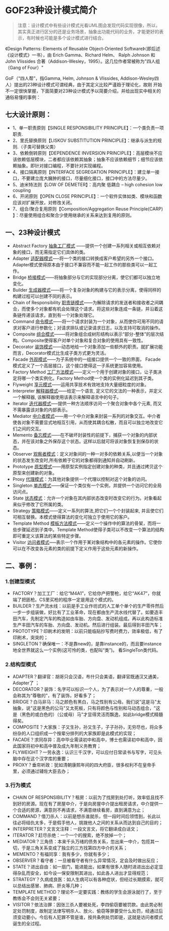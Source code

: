 # GOF23种设计模式简介
> 注意：设计模式中有些设计模式光看UML图会发现代码实现很像，所以，其实真正进行区分的还是业务场景，抽象出功能代码的业务，才能更好的表示，有时候也可能是多个设计模式进行结合。

《Design Patterns: Elements of Reusable Object-Oriented Software》（即后述《设计模式》一书），由 Erich Gamma、Richard Helm、
Ralph Johnson 和 John Vlissides 合著（Addison-Wesley，1995）。这几位作者常被称为"四人组（Gang of Four）"

GoF（“四人帮”，指Gamma, Helm, Johnson & Vlissides, Addison-Wesley四人）提出的23种设计模式可谓经典，由于其定义比较严谨趋于理论化，故刚
开始不一定很快掌握，下面简要对23种设计模式予以简要介绍，并给出现实中相关的通俗易懂的事例：

## 七大设计原则： 
- 1、单一职责原则【SINGLE RESPONSIBILITY PRINCIPLE】：一个类负责一项职责. 
- 2、里氏替换原则【LISKOV SUBSTITUTION PRINCIPLE】：继承与派生的规则.（子类可替换父类） 
- 3、依赖倒转原则【DEPENDENCE INVERSION PRINCIPLE】：高层模块不应该依赖低层模块，二者都应该依赖其抽象；抽象不应该依赖细节；细节应该依赖抽象。即针对接口编程，不要针对实现编程。 
- 4、接口隔离原则【INTERFACE SEGREGATION PRINCIPLE】：建立单一接口，不要建立庞大臃肿的接口，尽量细化接口，接口中的方法尽量少。 
- 5、迪米特法则【LOW OF DEMETER】：高内聚 低耦合 – high cohesion low coupling 
- 6、开闭原则【OPEN CLOSE PRINCIPLE】：一个软件实体如类、模块和函数应该对扩展开放，对修改关闭。 
- 7、组合/聚合复用原则【Composition/Aggregation Reuse Principle(CARP) 】：尽量使用组合和聚合少使用继承的关系来达到复用的原则。

## 一、23种设计模式      
- Abstract Factory [抽象工厂模式](./modules/abstract-factory/README.md) ——提供一个创建一系列相关或相互依赖对象的接口，而无需指定它们具体的类。 
- Adapter [适配器模式](./modules/adapter/README.md)—–将一个类的接口转换成客户希望的另外一个接口。Adapter模式使得原本由于接口不兼容而不能一起工作的那些类可以一起工作。 
- Bridge [桥接模式](./modules/bridge/README.md)——将抽象部分与它的实现部分分离，使它们都可以独立地变化。 
- Builder [生成器模式](./modules/builder/README.md)——将一个复杂对象的构建与它的表示分离，使得同样的构建过程可以创建不同的表示。 
- Chain of Responsibility [职责链模式](./modules/chain-of-responsibility/README.md)——为解除请求的发送者和接收者之间耦合，而使多个对象都有机会处理这个请求。将这些对象连成一条链，并沿着这条链传递该请求，直到有一个对象处理它。 
- Command [命令模式](./modules/command/README.md)——将一个请求封装为一个对象，从而使你可用不同的请求对客户进行参数化；对请求排队或记录请求日志，以及支持可取消的操作。 
- Composite [组合模式](./modules/composite/README.md)——–将对象组合成树形结构以表示“部分-整体”的层次结构。Composite使得客户对单个对象和复合对象的使用具有一致性。 
- Decorator [装饰模式](./modules/decorator/README.md)——动态地给一个对象添加一些额外的职责。就扩展功能而言，Decorator模式比生成子类方式更为灵活。 
- Facade [外观模式](./modules/facade/README.md)——为子系统中的一组接口提供一个一致的界面， Facade模式定义了一个高层接口，这个接口使得这一子系统更加容易使用。 
- Factory Method [工厂方法模式](./modules/factory-method/README.md)——定义一个用于创建对象的接口，让子类决定将哪一个类实例化。Factory Method使一个类的实例化延迟到其子类。 
- Flyweight [享元模式](./modules/flyweight/README.md)——运用共享技术有效地支持大量细粒度的对象。 
- Interpreter [解释器模式](./modules/interpreter/README.md)——给定一个语言, 定义它的文法的一种表示，并定义一个解释器, 该解释器使用该表示来解释语言中的句子。 
- Iterator [迭代器模式](./modules/iterator/README.md)—–提供一种方法顺序访问一个聚合对象中各个元素, 而又不需暴露该对象的内部表示。 
- Mediator [中介者模式](./modules/mediator/README.md)——用一个中介对象来封装一系列的对象交互。中介者使各对象不需要显式地相互引用，从而使其耦合松散，而且可以独立地改变它们之间的交互。 
- Memento [备忘模式](./modules/memento/README.md)——在不破坏封装性的前提下，捕获一个对象的内部状态，并在该对象之外保存这个状态。这样以后就可将该对象恢复到保存的状态。 
- Observer [观察者模式](./modules/observer/README.md)：定义对象间的一种一对多的依赖关系,以便当一个对象的状态发生改变时,所有依赖于它的对象都得到通知并自动刷新。 
- Prototype [原型模式](./modules/prototype/README.md)——用原型实例指定创建对象的种类，并且通过拷贝这个原型来创建新的对象。 
- Proxy [代理模式](./modules/proxy/README.md)：为其他对象提供一个代理以控制对这个对象的访问。 
- Singleton [单态模式](./modules/singleton/README.md)——保证一个类仅有一个实例，并提供一个访问它的全局访问点。 
- State [状态模式](./modules/state/README.md)：允许一个对象在其内部状态改变时改变它的行为。对象看起来似乎修改了它所属的类。 
- Strategy [策略模式](./modules/strategy/README.md)——定义一系列的算法,把它们一个个封装起来, 并且使它们可相互替换。本模式使得算法的变化可独立于使用它的客户。 
- Template Method [模板方法模式](./modules/template-method/README.md)——定义一个操作中的算法的骨架，而将一些步骤延迟到子类中。Template Method使得子类可以不改变一个算法的结构即可重定义该算法的某些特定步骤。
- Visitor [访问者模式](./modules/visitor/README.md)—–表示一个作用于某对象结构中的各元素的操作。它使你可以在不改变各元素的类的前提下定义作用于这些元素的新操作。

## 二、事例：
### 1.创建型模式 
- FACTORY？加工工厂：给它“M4A1”，它给你产把警枪，给它“AK47”，你就端了把匪枪。CS里买枪的程序一定是用这个模式的。
- BUILDER？生产流水线：以前是手工业作坊式的人工单个单个的生产零件然后一步一步组装做，好比有了工业革命，现在都由生产流水线代替了。如要造丰田汽车，先制定汽车的构造如由车胎、方向盘、发动机组成。再以此构造标准生产丰田汽车的车胎、方向盘、发动机。然后进行组装。最后得到丰田汽车； 
- PROTOTYPE？印刷术的发明：以前只能临贴抄写费时费力，效率极低，有了印刷术，突突的； 
- SINGLETON？确保唯一：不是靠new的，是靠instance的，而且要instance地全世界就这么一个实例(这可怜的类，也配叫“类”)。 看SingleTon类代码。

### 2.结构型模式 
- ADAPTER？翻译官：胡哥只会汉语，布什只会美语，翻译官既通汉又通美，Adapter了 ；
- DECORATOR？装饰：名字可以标识一个人，为了表示对一个人的尊重，一般会称其为“尊敬的”，有了装饰，好看多了； 
- BRIDGE？白马非马：马之颜色有黑白，马之性别有公母。我们说"这是马"太抽象，说"这是黑色的公马"又太死板，只有将颜色与性别和马动态组合，"这是（黑色的或白色的）（公或母）马"才显得灵活而飘逸，如此bridge模式精髓得矣。 
- COMPOSITE？大家族：子又生孙，孙又生子，子子孙孙，无穷尽也，将众多纷杂的人口组织成一个按辈分排列的大家族即是此模式的实现； 
- FACADE？求同存异：高中毕业需读初中和高中，博士也需读初中和高中，因此国家将初中和高中普及成九年制义务教育； 
- FLYWEIGHT？一劳永逸：认识三千汉字，可以应付日常读书与写字，可见头脑中存在这个汉字库的重要； 
- PROXY？垂帘听政：犹如清朝康熙年间的四大府臣，很多权利不在皇帝手里，必须通过辅佐大臣去办；

### 3.行为模式 
- CHAIN OF RESPONSIBILITY？租房：以前为了找房到处打听，效率低且找不到好的房源。现在有了房屋中介，于是向房屋中介提出租房请求，中介提供一个合适的房源，满意则不再请求，不满意继续看房，直到满意为止； 
- COMMAND？借刀杀人：以前是想杀谁就杀，但一段时间后领悟到，长此以往必将结仇太多，于是假手他人，挑拨他人之间的关系从而达到自己的目的； 
- INTERPRETER？文言文注释：一段文言文，将它翻译成白话文； 
- ITERATOR？赶尽杀绝：一个一个的搜索，绝不放掉一个； 
- MEDIATOR？三角债：本来千头万绪的债务关系，忽出来一中介，包揽其一切，于是三角关系变成了独立的三方找第四方中介的关系； 
- MEMENTO？有福同享：我有多少，你就有多少； 
- OBSERVER？看守者：一旦被看守者有什么异常情况，定会及时做出反应； 
- STATE？进出自由：如一扇门，能进能出，如果有很多人随时进进出出必定显得杂乱而安全，如今设一保安限制其进出，如此各人进出才显得规范； 
- STRATEGY？久病成良医：如人生病可以有各种症状，但经过长期摸索，就可以总结出感冒、肺病、肝炎等几种； 
- TEMPLATE METHOD？理论不一定要实践：教练的学生会游泳就行了，至于教练会不会则无关紧要； 
- VISITOR？依法治罪：因张三杀人要被处死，李四偷窃要被罚款。由此势必制定处罚制度，故制定法律写明杀人、放火、偷窃等罪要受什么处罚，经通过后须变动要小。今后有人犯罪不管是谁，按共条例处罚即是，这就是访问者模式诞生的全过程。
